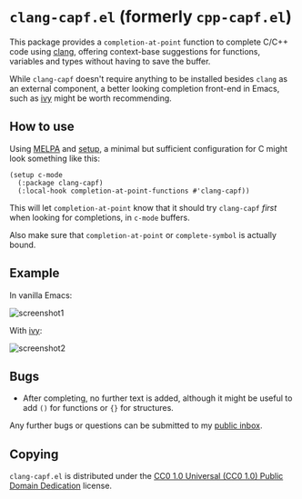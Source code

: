 `clang-capf.el` (formerly `cpp-capf.el`)
========================================

This package provides a `completion-at-point` function to complete C/C++
code using [clang], offering context-base suggestions for functions,
variables and types without having to save the buffer.

While `clang-capf` doesn't require anything to be installed besides
`clang` as an external component, a better looking completion
front-end in Emacs, such as [ivy] might be worth recommending.

How to use
----------

Using [MELPA] and [setup], a minimal but sufficient configuration for
C might look something like this:

~~~elisp
(setup c-mode
  (:package clang-capf)
  (:local-hook completion-at-point-functions #'clang-capf))
~~~

This will let `completion-at-point` know that it should try
`clang-capf` _first_ when looking for completions, in `c-mode`
buffers.

Also make sure that `completion-at-point` or `complete-symbol` is
actually bound.

Example
-------

In vanilla Emacs:

![screenshot1]

With [ivy]:

![screenshot2]

Bugs
----

- After completing, no further text is added, although it might be
  useful to add `()` for functions or `{}` for structures.

Any further bugs or questions can be submitted to my [public
inbox][mail].

Copying
-------

`clang-capf.el` is distributed under the [CC0 1.0 Universal (CC0 1.0)
Public Domain Dedication][cc0] license.

[clang]: https://clang.llvm.org/
[ivy]: https://github.com/abo-abo/swiper#ivy
[MELPA]: https://melpa.org/#/clang-capf
[setup]: http://elpa.gnu.org/packages/setup.html
[screenshot1]: https://files.catbox.moe/z51xx7.png
[screenshot2]: https://files.catbox.moe/nuunet.png
[mail]: https://lists.sr.ht/~zge/public-inbox
[cc0]: https://creativecommons.org/publicdomain/zero/1.0/deed
